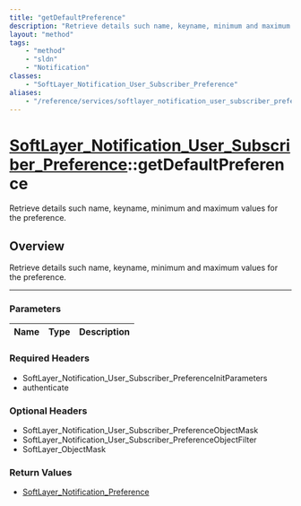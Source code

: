 ```yaml
---
title: "getDefaultPreference"
description: "Retrieve details such name, keyname, minimum and maximum values for the preference."
layout: "method"
tags:
    - "method"
    - "sldn"
    - "Notification"
classes:
    - "SoftLayer_Notification_User_Subscriber_Preference"
aliases:
    - "/reference/services/softlayer_notification_user_subscriber_preference/getDefaultPreference"
---
```

# [SoftLayer_Notification_User_Subscriber_Preference](/reference/services/SoftLayer_Notification_User_Subscriber_Preference)::getDefaultPreference


Retrieve details such name, keyname, minimum and maximum values for the preference.


## Overview 
Retrieve details such name, keyname, minimum and maximum values for the preference.

-----

### Parameters 
|Name | Type | Description |
| --- | --- | --- |


### Required Headers
* SoftLayer_Notification_User_Subscriber_PreferenceInitParameters
* authenticate


### Optional Headers
* SoftLayer_Notification_User_Subscriber_PreferenceObjectMask
* SoftLayer_Notification_User_Subscriber_PreferenceObjectFilter
* SoftLayer_ObjectMask

### Return Values
* <a href='/reference/datatypes/SoftLayer_Notification_Preference'>SoftLayer_Notification_Preference </a>




